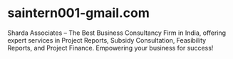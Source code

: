 # saintern001-gmail.com
Sharda Associates – The Best Business Consultancy Firm in India, offering expert services in Project Reports, Subsidy Consultation, Feasibility Reports, and Project Finance. Empowering your business for success!
